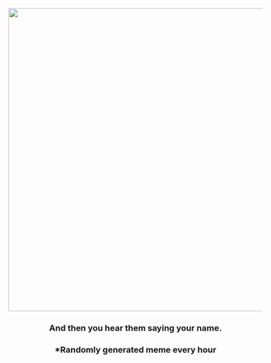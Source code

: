 <p align="center">
        <img src="https://i.redd.it/8r7o909a85591.gif" width="600" height="600">
        </p>
        <h3 align="center">And then you hear them saying your name.</h3>
        <h3 align="center">*Randomly generated meme every hour</h3>
    